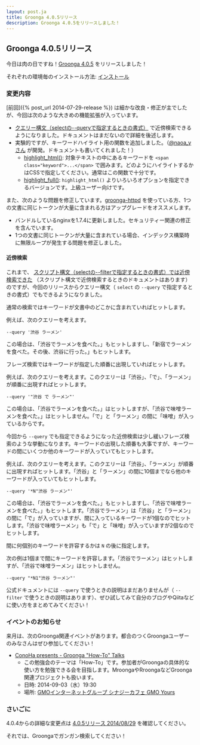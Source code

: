 ```yaml
---
layout: post.ja
title: Groonga 4.0.5リリース
description: Groonga 4.0.5をリリースしました！
---
```


## Groonga 4.0.5リリース

今日は肉の日ですね！[Groonga 4.0.5](/ja/docs/news.html#release-4-0-5) をリリースしました！

それぞれの環境毎のインストール方法: [インストール](/ja/docs/install.html)

### 変更内容

[前回]({% post_url 2014-07-29-release %}) は細かな改良・修正が主でしたが、今回は次のような大きめの機能拡張が入っています。

  * [クエリー構文（selectの--queryで指定するときの書式）](/ja/docs/reference/grn_expr/query_syntax.html) で近傍検索できるようになりました。ドキュメントはまだないので詳細を後述します。
  * 実験的ですが、キーワードハイライト用の関数を追加しました。（[@naoa_yさん](https://twitter.com/naoa_y) が開発。ドキュメントも書いてくれました！）
    * [highlight_html()](/ja/docs/reference/functions/highlight_html.html): 対象テキストの中にあるキーワードを `<span class="keyword">...</span>` で囲みます。どのようにハイライトするかはCSSで指定してください。通常はこの関数で十分です。
    * [highlight_full()](/ja/docs/reference/functions/highlight_full.html): `highlight_html()` よりいろいろオプションを指定できるバージョンです。上級ユーザー向けです。

また、次のような問題を修正しています。[groonga-httpd](/ja/docs/reference/executables/groonga-httpd.html) を使っている方、1つの文書に同じトークンが大量に含まれる方はアップグレードをオススメします。

  * バンドルしているnginxを1.7.4に更新しました。セキュリティー関連の修正を含んでいます。
  * 1つの文書に同じトークンが大量に含まれている場合、インデックス構築時に無限ループが発生する問題を修正しました。

#### 近傍検索

これまで、 [スクリプト構文（selectの--filterで指定するときの書式）では近傍検索できた](/ja/docs/reference/grn_expr/script_syntax.html#near-search-operator) （スクリプト構文で近傍検索するときのドキュメントはあります）のですが、今回のリリースからクエリー構文（ `select` の `--query` で指定するときの書式）でもできるようになりました。

通常の検索ではキーワードが文書中のどこかに含まれていればヒットします。

例えば、次のクエリーを考えます。

    --query '渋谷 ラーメン'

この場合は、「渋谷でラーメンを食べた。」もヒットしますし、「新宿でラーメンを食べた。その後、渋谷に行った。」もヒットします。

フレーズ検索ではキーワードが指定した順番に出現していればヒットします。

例えば、次のクエリーを考えます。このクエリーは「渋谷」、「で」、「ラーメン」が順番に出現すればヒットします。

    --query '"渋谷 で ラーメン"'

この場合は、「渋谷でラーメンを食べた。」はヒットしますが、「渋谷で味噌ラーメンを食べた。」はヒットしません。「で」と「ラーメン」の間に「味噌」が入っているからです。

今回から `--query` でも指定できるようになった近傍検索は少し緩いフレーズ検索のような挙動になります。キーワードの出現した順番も大事ですが、キーワードの間にいくつか他のキーワードが入っていてもヒットします。

例えば、次のクエリーを考えます。このクエリーは「渋谷」、「ラーメン」が順番に出現すればヒットします。「渋谷」と「ラーメン」の間に10個までなら他のキーワードが入っていてもヒットします。

    --query '*N"渋谷 ラーメン"'

この場合は、「渋谷でラーメンを食べた。」もヒットしますし、「渋谷で味噌ラーメンを食べた。」もヒットします。「渋谷でラーメン」は「渋谷」と「ラーメン」の間に「で」が入っていますが、間に入っているキーワードが1個なのでヒットします。「渋谷で味噌ラーメン」も「で」と「味噌」が入っていますが2個なのでヒットします。

間に何個別のキーワードを許容するかは `N` の後に指定します。

次の例は1個まで間にキーワードを許容します。「渋谷でラーメン」はヒットしますが、「渋谷で味噌ラーメン」はヒットしません。

    --query "*N1"渋谷 ラーメン"'

公式ドキュメントには `--query` で使うときの説明はまだありませんが（ `--filter` で使うときの説明はあります）、ぜひ試してみて自分のブログやQiitaなどに使い方をまとめてみてください！

### イベントのお知らせ

来月は、次のGroonga関連イベントがあります。都合のつくGroongaユーザーのみなさんはぜひ参加してください！

  * [ConoHa presents - Groonga "How-To" Talks](http://groonga.doorkeeper.jp/events/12676)
    * この勉強会のテーマは「How-To」です。参加者がGroongaの具体的な使い方を勉強できる会を目指します。MroongaやRroongaなどGroonga関連プロジェクトも扱います。
    * 日時: 2014-09-03（水）19:30
    * 場所: [GMOインターネットグループ シナジーカフェ GMO Yours](http://www.conoha.jp/community/access)

### さいごに

4.0.4からの詳細な変更点は [4.0.5リリース 2014/08/29](/ja/docs/news.html#release-4-0-5) を確認してください。

それでは、Groongaでガンガン検索してください！
